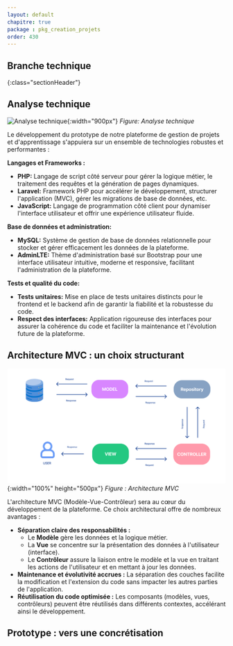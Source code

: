 ```yaml
---
layout: default
chapitre: true
package : pkg_creation_projets
order: 430
---
```



##  Branche technique
{:class="sectionHeader"}

<!-- new slide -->

## Analyse technique

![Analyse technique](./images/analyse-technique.png){:width="900px"}
*Figure: Analyse technique*

<!-- note -->

Le développement du prototype de notre plateforme de gestion de projets et d'apprentissage s'appuiera sur un ensemble de technologies robustes et performantes :

**Langages et Frameworks :**

- **PHP:**  Langage de script côté serveur pour gérer la logique métier, le traitement des requêtes et la génération de pages dynamiques.
- **Laravel:** Framework PHP pour accélérer le développement, structurer l'application (MVC), gérer les migrations de base de données, etc.
- **JavaScript:** Langage de programmation côté client pour dynamiser l'interface utilisateur et offrir une expérience utilisateur fluide. 

**Base de données et administration:**

- **MySQL:** Système de gestion de base de données relationnelle pour stocker et gérer efficacement les données de la plateforme.
- **AdminLTE:** Thème d'administration basé sur Bootstrap pour une interface utilisateur intuitive, moderne et responsive, facilitant l'administration de la plateforme.

**Tests et qualité du code:**

- **Tests unitaires:** Mise en place de tests unitaires distincts pour le frontend et le backend afin de garantir la fiabilité et la robustesse du code.
- **Respect des interfaces:**  Application rigoureuse des interfaces pour assurer la cohérence du code et faciliter la maintenance et l'évolution future de la plateforme. 


<!-- new slide -->

## Architecture MVC : un choix structurant

![Architecture mvc](./images/Architecture-mvc.png){:width="100%" height="500px"}
_Figure : Architecture MVC_

<!-- note -->

L'architecture MVC (Modèle-Vue-Contrôleur) sera au cœur du développement de la plateforme. Ce choix architectural offre de nombreux avantages : 

- **Séparation claire des responsabilités :** 
    - Le **Modèle** gère les données et la logique métier. 
    - La **Vue** se concentre sur la présentation des données à l'utilisateur (interface).
    - Le **Contrôleur** assure la liaison entre le modèle et la vue en traitant les actions de l'utilisateur et en mettant à jour les données.
- **Maintenance et évolutivité accrues :**  La séparation des couches facilite la modification et l'extension du code sans impacter les autres parties de l'application.
- **Réutilisation du code optimisée :**  Les composants (modèles, vues, contrôleurs) peuvent être réutilisés dans différents contextes, accélérant ainsi le développement.

<!-- new slide -->

## Prototype : vers une concrétisation 

<!-- new slide --> 
